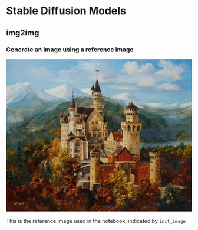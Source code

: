 # Stable Diffusion Models

## img2img
### Generate an image using a reference image
![The reference Image](https://github.com/anvichip/stable-diffusion-models/blob/main/img2img/4a03b886e588620dccd4bc87dc126223.jpg)

This is the reference image used in the notebook, indicated by ```init_image```
